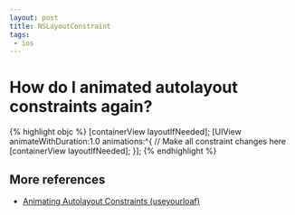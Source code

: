 ```yaml
---
layout: post
title: NSLayoutConstraint
tags: 
 - ios
---
```


# How do I animated autolayout constraints again?

{% highlight objc %}
[containerView layoutIfNeeded];
[UIView animateWithDuration:1.0 animations:^{
  // Make all constraint changes here
  [containerView layoutIfNeeded];
}];
{% endhighlight %}

## More references

- [Animating Autolayout Constraints (useyourloaf)](http://useyourloaf.com/blog/animating-autolayout-constraints/)
